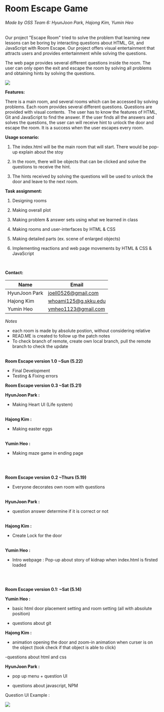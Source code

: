 # Room Escape Game

###### Made by OSS Team 6: HyunJoon Park, Hajong Kim, Yumin Heo

Our project "Escape Room" tried to solve the problem that learning new lessons can be boring by interacting questions about HTML, Git, and JavaScript with Room Escape. Our project offers visual entertainment that attracts users and provides entertainment while solving the questions.

The web page provides several different questions inside the room. The user can only open the exit and escape the room by solving all problems and obtaining hints by solving the questions.

![](https://lh3.googleusercontent.com/Biksr4mYBk2y-_N_V3Ns_2u5HsSjTkHBziXpvFJBCvrvUB3B5Ua5b5OJx0q-DIaVpTKiVsmGzCL28BwFx6ejj2mK6dnTxvplIip54elUvhwqnvzwCDAjsmF-gkMXD5UZUnjPxdH_SH7bElPLug)

**Features:**

There is a main room, and several rooms which can be accessed by solving problems. Each room provides several different questions. Questions are provided with visual contents.  The user has to know the features of HTML, Git and JavaScript to find the answer. If the user finds all the answers and solves the questions, the user can will receive hint to unlock the door and escape the room. It is a success when the user escapes every room.

**Usage scenario:**  

1.  The index.html will be the main room that will start. There would be pop-up explain about the stoy

2.  In the room, there will be objects that can be clicked and solve the questions to receive the hint. 

3.  The hints received by solving the questions will be used to unlock the door and leave to the next room.

**Task assignment:**

1.  Designing rooms

2.  Making overall plot

3.  Making problem & answer sets using what we learned in class

4.  Making rooms and user-interfaces by HTML & CSS

5.  Making detailed parts (ex. scene of enlarged objects)

6.  Implementing reactions and web page movements by HTML & CSS & JavaScript

<br/>

**Contact:**

| Name | Email |
| --- | --- |
| HyunJoon Park | joell0526@gmail.com |
| Hajong Kim | whoami125@g.skku.edu |
| Yumin Heo | ymheo1123@gmail.com |

*Notes*
- each room is made by absolute postion, without considering relative
- READ.ME is created to follow up the patch notes
- To check branch of remote, create own local branch, pull the remote branch to check the update
<br/><br/>

**Room Escape version 1.0 ~Sun (5.22)**

- Final Development
- Testing & Fixing errors

**Room Escape version 0.3 ~Sat (5.21)**


<strong> HyunJoon Park : </strong>

- Making Heart UI (Life system)
<br/><br/>


<strong> Hajong Kim :</strong>

- Making easter eggs
<br/><br/>


<strong> Yumin Heo : </strong>
- Making maze game in ending page

<br/><br/>

**Room Escape version 0.2 ~Thurs (5.19)**

- Everyone decorates own room with questions
<br/><br/>


<strong> HyunJoon Park : </strong>

- question answer determine if it is correct or not
<br/><br/>


<strong> Hajong Kim :</strong>

- Create Lock for the door
<br/><br/>


<strong> Yumin Heo : </strong>
-   Intro webpage : Pop-up about story of kidnap when index.html is firsted loaded

<br/><br/>

**Room Escape version 0.1: ~Sat (5.14)**

<strong> Yumin Heo : </strong>

- basic html door placement setting and room setting (all with absolute position)

- questions about git


<strong> Hajong Kim :</strong>

- animation opening the door and zoom-in animation when curser is on the object (took check if that object is able to click)

-questions about html and css

<strong> HyunJoon Park : </strong>

- pop up menu + question UI

- questions about javascript, NPM

Question UI Example : 

![](https://lh6.googleusercontent.com/28vZNzy45kRQCzD6xsNB-uRGi409EYaPr0e0Cyo8mlOu9Aa1j6fKBjqyJvruVNqGSXOYphGY8EPBEKvBmdLUCx7NJ_Cjq68f0-sf9HM2kcRuFL_kydqMn_nLvfujoeYkIw0d3tYICNyq1Pm6dg)
<br/>
